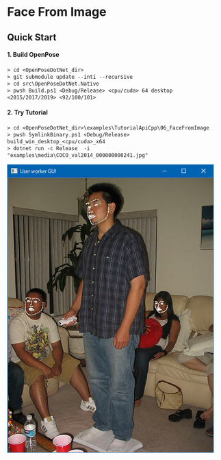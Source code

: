 # Face From Image

## Quick Start

#### 1. Build OpenPose

````dos
> cd <OpenPoseDotNet_dir>
> git submodule update --inti --recursive
> cd src\OpenPoseDotNet.Native
> pwsh Build.ps1 <Debug/Release> <cpu/cuda> 64 desktop <2015/2017/2019> <92/100/101>
````

#### 2. Try Tutorial

````dos
> cd <OpenPoseDotNet_dir>\examples\TutorialApiCpp\06_FaceFromImage
> pwsh SymlinkBinary.ps1 <Debug/Release> build_win_desktop_<cpu/cuda>_x64
> dotnet run -c Release  -i "examples\media\COCO_val2014_000000000241.jpg"
````

<img src="images/example_turorial_9.png"/>